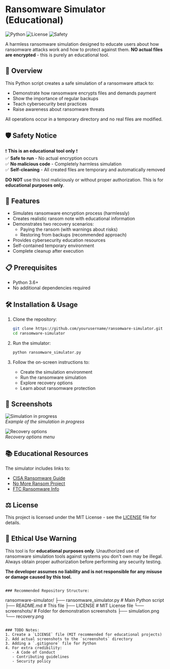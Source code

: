 # Ransomware Simulator (Educational)

![Python](https://img.shields.io/badge/python-3.6%2B-blue)
![License](https://img.shields.io/badge/license-MIT-green)
![Safety](https://img.shields.io/badge/security-harmless_educational_tool-red)

A harmless ransomware simulation designed to educate users about how ransomware attacks work and how to protect against them. **NO actual files are encrypted** - this is purely an educational tool.

## 📌 Overview

This Python script creates a safe simulation of a ransomware attack to:
- Demonstrate how ransomware encrypts files and demands payment
- Show the importance of regular backups
- Teach cybersecurity best practices
- Raise awareness about ransomware threats

All operations occur in a temporary directory and no real files are modified.

## 🛡️ Safety Notice

❗ **This is an educational tool only** ❗  
✅ **Safe to run** - No actual encryption occurs  
✅ **No malicious code** - Completely harmless simulation  
✅ **Self-cleaning** - All created files are temporary and automatically removed  

**DO NOT** use this tool maliciously or without proper authorization. This is for **educational purposes only**.

## 🚀 Features

- Simulates ransomware encryption process (harmlessly)
- Creates realistic ransom note with educational information
- Demonstrates two recovery scenarios:
  - Paying the ransom (with warnings about risks)
  - Restoring from backups (recommended approach)
- Provides cybersecurity education resources
- Self-contained temporary environment
- Complete cleanup after execution

## 📋 Prerequisites

- Python 3.6+
- No additional dependencies required

## 🛠️ Installation & Usage

1. Clone the repository:
   ```bash
   git clone https://github.com/yourusername/ransomware-simulator.git
   cd ransomware-simulator
   ```

2. Run the simulator:
   ```bash
   python ransomware_simulator.py
   ```

3. Follow the on-screen instructions to:
   - Create the simulation environment
   - Run the ransomware simulation
   - Explore recovery options
   - Learn about ransomware protection

## 📸 Screenshots

![Simulation in progress](screenshots/simulation.png)  
*Example of the simulation in progress*

![Recovery options](screenshots/recovery.png)  
*Recovery options menu*

## 📚 Educational Resources

The simulator includes links to:
- [CISA Ransomware Guide](https://www.cisa.gov/stopransomware)
- [No More Ransom Project](https://www.nomoreransom.org/)
- [FTC Ransomware Info](https://www.consumer.ftc.gov/articles/how-protect-yourself-ransomware)

## ⚖️ License

This project is licensed under the MIT License - see the [LICENSE](LICENSE) file for details.

## 🙏 Ethical Use Warning

This tool is for **educational purposes only**. Unauthorized use of ransomware simulation tools against systems you don't own may be illegal. Always obtain proper authorization before performing any security testing.

**The developer assumes no liability and is not responsible for any misuse or damage caused by this tool.**
```

### Recommended Repository Structure:
```
ransomware-simulator/
├── ransomware_simulator.py  # Main Python script
├── README.md                # This file
├── LICENSE                  # MIT License file
└── screenshots/             # Folder for demonstration screenshots
    ├── simulation.png
    └── recovery.png
```

### TODO Notes:
1. Create a `LICENSE` file (MIT recommended for educational projects)
2. Add actual screenshots to the `screenshots` directory
3. Adding a `.gitignore` file for Python
4. For extra credibility:
   - A Code of Conduct
   - Contributing guidelines
   - Security policy
